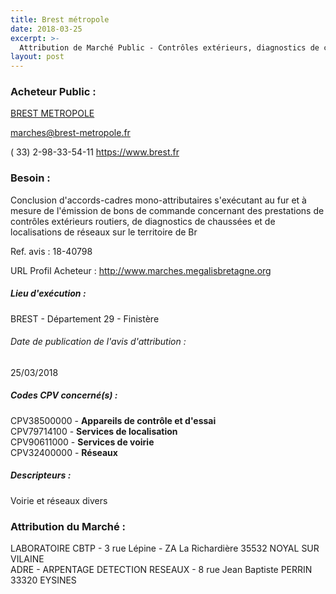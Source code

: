 ```yaml
---
title: Brest métropole
date: 2018-03-25
excerpt: >-
  Attribution de Marché Public - Contrôles extérieurs, diagnostics de chaussées et localisations de réseaux sur le territoire de Brest métropole
layout: post
---
```


### Acheteur Public : 
<a href="/acheteur-33/siren-242900314"> BREST METROPOLE</a><br/>



marches@brest-metropole.fr

( 33) 2-98-33-54-11
https://www.brest.fr
### Besoin :

Conclusion d'accords-cadres mono-attributaires s'exécutant au fur et à mesure de l'émission de bons de commande concernant des prestations de contrôles extérieurs routiers, de diagnostics de chaussées et de localisations de réseaux sur le territoire de Br

Ref. avis : 18-40798

URL Profil Acheteur : http://www.marches.megalisbretagne.org

##### Lieu d'exécution :

BREST - Département 29 - Finistère

###### Date de publication de l'avis d'attribution : 
25/03/2018

##### Codes CPV concerné(s) :
CPV38500000 - **Appareils de contrôle et d'essai** <br/>
CPV79714100 - **Services de localisation** <br/>
CPV90611000 - **Services de voirie** <br/>
CPV32400000 - **Réseaux** <br/>

##### Descripteurs :
Voirie et réseaux divers <br/>

### Attribution du Marché :
LABORATOIRE CBTP - 3 rue Lépine - ZA La Richardière 35532 NOYAL SUR VILAINE <br/>
ADRE - ARPENTAGE DETECTION RESEAUX - 8 rue Jean Baptiste PERRIN 33320 EYSINES <br/>
